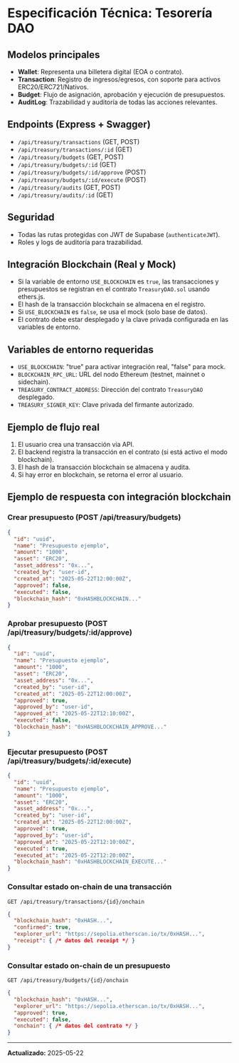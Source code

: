 # Especificación Técnica: Tesorería DAO

## Modelos principales
- **Wallet**: Representa una billetera digital (EOA o contrato).
- **Transaction**: Registro de ingresos/egresos, con soporte para activos ERC20/ERC721/Nativos.
- **Budget**: Flujo de asignación, aprobación y ejecución de presupuestos.
- **AuditLog**: Trazabilidad y auditoría de todas las acciones relevantes.

## Endpoints (Express + Swagger)
- `/api/treasury/transactions` (GET, POST)
- `/api/treasury/transactions/:id` (GET)
- `/api/treasury/budgets` (GET, POST)
- `/api/treasury/budgets/:id` (GET)
- `/api/treasury/budgets/:id/approve` (POST)
- `/api/treasury/budgets/:id/execute` (POST)
- `/api/treasury/audits` (GET, POST)
- `/api/treasury/audits/:id` (GET)

## Seguridad
- Todas las rutas protegidas con JWT de Supabase (`authenticateJWT`).
- Roles y logs de auditoría para trazabilidad.

## Integración Blockchain (Real y Mock)
- Si la variable de entorno `USE_BLOCKCHAIN` es `true`, las transacciones y presupuestos se registran en el contrato `TreasuryDAO.sol` usando ethers.js.
- El hash de la transacción blockchain se almacena en el registro.
- Si `USE_BLOCKCHAIN` es `false`, se usa el mock (solo base de datos).
- El contrato debe estar desplegado y la clave privada configurada en las variables de entorno.

## Variables de entorno requeridas
- `USE_BLOCKCHAIN`: "true" para activar integración real, "false" para mock.
- `BLOCKCHAIN_RPC_URL`: URL del nodo Ethereum (testnet, mainnet o sidechain).
- `TREASURY_CONTRACT_ADDRESS`: Dirección del contrato `TreasuryDAO` desplegado.
- `TREASURY_SIGNER_KEY`: Clave privada del firmante autorizado.

## Ejemplo de flujo real
1. El usuario crea una transacción vía API.
2. El backend registra la transacción en el contrato (si está activo el modo blockchain).
3. El hash de la transacción blockchain se almacena y audita.
4. Si hay error en blockchain, se retorna el error al usuario.

## Ejemplo de respuesta con integración blockchain

### Crear presupuesto (POST /api/treasury/budgets)
```json
{
  "id": "uuid",
  "name": "Presupuesto ejemplo",
  "amount": "1000",
  "asset": "ERC20",
  "asset_address": "0x...",
  "created_by": "user-id",
  "created_at": "2025-05-22T12:00:00Z",
  "approved": false,
  "executed": false,
  "blockchain_hash": "0xHASHBLOCKCHAIN..."
}
```

### Aprobar presupuesto (POST /api/treasury/budgets/:id/approve)
```json
{
  "id": "uuid",
  "name": "Presupuesto ejemplo",
  "amount": "1000",
  "asset": "ERC20",
  "asset_address": "0x...",
  "created_by": "user-id",
  "created_at": "2025-05-22T12:00:00Z",
  "approved": true,
  "approved_by": "user-id",
  "approved_at": "2025-05-22T12:10:00Z",
  "executed": false,
  "blockchain_hash": "0xHASHBLOCKCHAIN_APPROVE..."
}
```

### Ejecutar presupuesto (POST /api/treasury/budgets/:id/execute)
```json
{
  "id": "uuid",
  "name": "Presupuesto ejemplo",
  "amount": "1000",
  "asset": "ERC20",
  "asset_address": "0x...",
  "created_by": "user-id",
  "created_at": "2025-05-22T12:00:00Z",
  "approved": true,
  "approved_by": "user-id",
  "approved_at": "2025-05-22T12:10:00Z",
  "executed": true,
  "executed_at": "2025-05-22T12:20:00Z",
  "blockchain_hash": "0xHASHBLOCKCHAIN_EXECUTE..."
}
```

### Consultar estado on-chain de una transacción
`GET /api/treasury/transactions/{id}/onchain`
```json
{
  "blockchain_hash": "0xHASH...",
  "confirmed": true,
  "explorer_url": "https://sepolia.etherscan.io/tx/0xHASH...",
  "receipt": { /* datos del receipt */ }
}
```

### Consultar estado on-chain de un presupuesto
`GET /api/treasury/budgets/{id}/onchain`
```json
{
  "blockchain_hash": "0xHASH...",
  "explorer_url": "https://sepolia.etherscan.io/tx/0xHASH...",
  "approved": true,
  "executed": false,
  "onchain": { /* datos del contrato */ }
}
```

---

**Actualizado:** 2025-05-22

